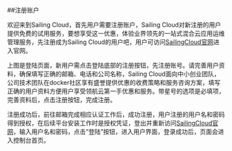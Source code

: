 ##注册账户


欢迎来到Sailing Cloud，首先用户需要注册账户，Sailing Cloud对新注册的用户提供免费的试用服务，要想享受这一优惠，体验业界领先的一站式混合云应用运维管理服务，先注册成为Sailing Cloud的用户吧，用户可访问[SailingCloud官网](https://183.129.190.82:9000/)进入官网。



上图是登陆页面，新用户需点击登陆底部的注册按钮，先注册账号。请完善用户资料，确保填写正确的邮箱、电话和公司名称，Sailing Cloud面向中小创业团队，公司技术团队在docker社区享有盛誉提供优惠的收费策略和服务咨询方案，填写正确的用户资料方便用户享受领航云第一手优惠和服务。带星号的选项是必填项，完善资料后，点击注册按钮，完成注册。



注册成功后，前往邮箱完成相应认证工作后，成功注册，用户注册的用户名和密码得到授权，在后续平台安装工作时是授权凭证，登出并重新访问[SailingCloud官网](http://10.10.105.72:8800/index.html)，输入用户名和密码，点击“登陆”按钮，进入用户界面，登录成功后，页面会进入控制台首页。